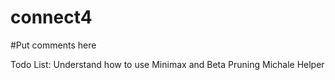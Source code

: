 # connect4
#Put comments here

Todo List: 
Understand how to use Minimax and Beta Pruning
Michale Helper